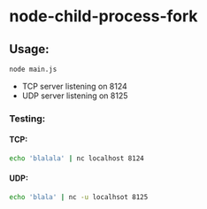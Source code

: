 # node-child-process-fork

## Usage:
```sh
node main.js
```

* TCP server listening on 8124
* UDP server listening on 8125


### Testing:


#### TCP:
```sh
echo 'blalala' | nc localhost 8124
```

#### UDP:
```sh
echo 'blala' | nc -u localhsot 8125
```
